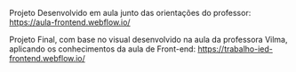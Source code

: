 Projeto Desenvolvido em aula junto das orientações do professor:
https://aula-frontend.webflow.io/

Projeto Final, com base no visual desenvolvido na aula da professora Vilma, aplicando os conhecimentos da aula de Front-end:
https://trabalho-ied-frontend.webflow.io/
